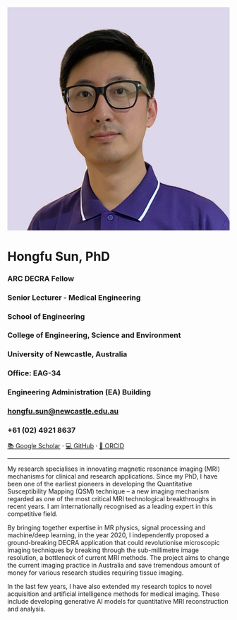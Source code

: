 
<div class="hero">
  <div class="hero-left">
    <img src="assets/profile.jpg" alt="Profile picture" class="hero-img">
  </div>
  <div class="hero-right">
    <h1>Hongfu Sun, PhD</h1>
    <h3>ARC DECRA Fellow</h3>
    <h3>Senior Lecturer - Medical Engineering</h3>
    <h3>School of Engineering</h3>
    <h3>College of Engineering, Science and Environment</h3>
    <h3>University of Newcastle, Australia</h3>
    <h3>Office: EAG-34</h3>
    <h3>Engineering Administration (EA) Building</h3>
    <h3><a href="mailto:hongfu.sun@newcastle.edu.au">hongfu.sun@newcastle.edu.au</a></h3>    
    <h3>+61 (02) 4921 8637</h3>
    <p>
      <a href="https://scholar.google.com/citations?user=aY5eZ54AAAAJ&hl=en" target="_blank">📚 Google Scholar</a> · 
      <a href="https://github.com/sunhongfu" target="_blank">💻 GitHub</a> · 
      <a href="https://orcid.org/0000-0003-3436-7831" target="_blank">🔗 ORCID</a>
    </p>
  </div>
</div>

---

My research specialises in innovating magnetic resonance imaging (MRI) mechanisms for clinical and research applications. Since my PhD, I have been one of the earliest pioneers in developing the Quantitative Susceptibility Mapping (QSM) technique – a new imaging mechanism regarded as one of the most critical MRI technological breakthroughs in recent years. I am internationally recognised as a leading expert in this competitive field. 
 
By bringing together expertise in MR physics, signal processing and machine/deep learning, in the year 2020, I independently proposed a ground-breaking DECRA application that could revolutionise microscopic imaging techniques by breaking through the sub-millimetre image resolution, a bottleneck of current MRI methods. The project aims to change the current imaging practice in Australia and save tremendous amount of money for various research studies requiring tissue imaging.

In the last few years, I have also extended my research topics to novel acquisition and artificial intelligence methods for medical imaging. These include developing generative AI models for quantitative MRI reconstruction and analysis.